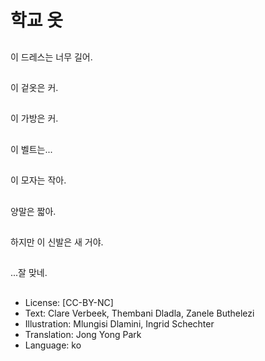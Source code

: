 # 학교 옷

##
이 드레스는 너무 길어.

##
이 겉옷은 커.

##
이 가방은 커.

##
이 벨트는...

##
이 모자는 작아.

##
양말은 짧아.

##
하지만 이 신발은 새 거야.

##
...잘 맞네.

##
* License: [CC-BY-NC]
* Text: Clare Verbeek, Thembani Dladla, Zanele Buthelezi
* Illustration: Mlungisi Dlamini, Ingrid Schechter
* Translation: Jong Yong Park
* Language: ko
